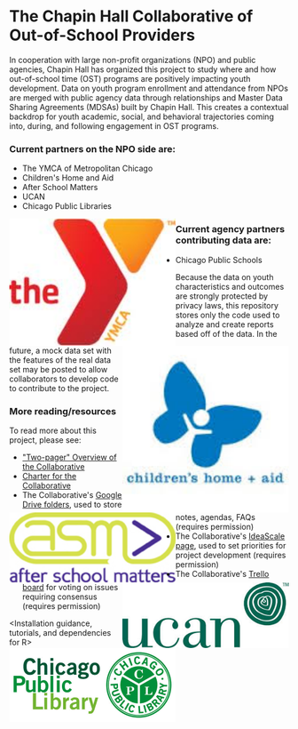 The Chapin Hall Collaborative of Out-of-School Providers
========================================================

In cooperation with large non-profit organizations (NPO) and public agencies, Chapin Hall has organized this project to study where and how out-of-school time (OST) programs are positively impacting youth development. Data on youth program enrollment and attendance from NPOs are merged with public agency data through relationships and Master Data Sharing Agreements (MDSAs) built by Chapin Hall. This creates a contextual backdrop for youth academic, social, and behavioral trajectories coming into, during, and following engagement in OST programs.

### Current partners on the NPO side are:
* The YMCA of Metropolitan Chicago
* Children's Home and Aid
* After School Matters
* UCAN
* Chicago Public Libraries
<img src="https://github.com/chapinhall/after-school-collab/blob/master/img/ymca%20logo.jpg" width="300" align="left">
<img src="https://github.com/chapinhall/after-school-collab/blob/master/img/children's%20home%20and%20aid.jpg" width="300" align="right">
<img src="https://github.com/chapinhall/after-school-collab/blob/master/img/asm_logo_green.jpg" width="300" align="left">
<img src="https://github.com/chapinhall/after-school-collab/blob/master/img/ucan%20logo.jpg" width="300" align="right">
<img src="https://github.com/chapinhall/after-school-collab/blob/master/img/library%20logo.GIF" width="300" align="left">

### Current agency partners contributing data are:
* Chicago Public Schools

Because the data on youth characteristics and outcomes are strongly protected by privacy laws, this repository stores only the code used to analyze and create reports based off of the data. In the future, a mock data set with the features of the real data set may be posted to allow collaborators to develop code to contribute to the project.

### More reading/resources

To read more about this project, please see:
* ["Two-pager" Overview of the Collaborative](https://drive.google.com/file/d/0B6Z01JezxTRUaG1MNTZXSEFaenc/edit?usp=sharing)
* [Charter for the Collaborative](https://drive.google.com/file/d/0B6Z01JezxTRUMDRIazN6N21SQ28/edit?usp=sharing)
* The Collaborative's [Google Drive folders](https://drive.google.com/#folders/0B6Z01JezxTRUWjhLaXJIOEJlODA), used to store notes, agendas, FAQs (requires permission)
* The Collaborative's [IdeaScale page](http://ostcollab.ideascale.com/), used to set priorities for project development (requires permission)
* The Collaborative's [Trello board](https://trello.com/b/w1k2cI8T/chapin-hall-collaborative-group-consensus-board) for voting on issues requiring consensus (requires permission)

<Installation guidance, tutorials, and dependencies for R>
